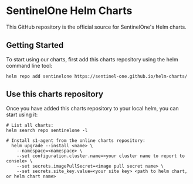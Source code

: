 # SentinelOne Helm Charts
This GitHub repository is the official source for SentinelOne's Helm charts.

## Getting Started
To start using our charts, first add this charts repository using the helm command line tool:
```
helm repo add sentinelone https://sentinel-one.github.io/helm-charts/
```

## Use this charts repository
Once you have added this charts repository to your local helm, you can start using it:
```
# List all charts:
helm search repo sentinelone -l
```

```
# Install s1-agent from the online charts repository:
  helm upgrade --install <name> \
    --namespace=<namespace> \
    --set configuration.cluster.name=<your cluster name to report to console> \
    --set secrets.imagePullSecret=<image pull secret name> \
    --set secrets.site_key.value=<your site key> <path to helm chart, or helm chart name>
```
